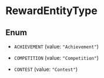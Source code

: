 

# RewardEntityType

## Enum


* `ACHIEVEMENT` (value: `"Achievement"`)

* `COMPETITION` (value: `"Competition"`)

* `CONTEST` (value: `"Contest"`)



